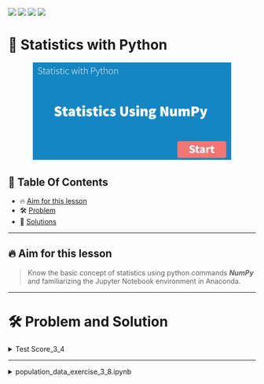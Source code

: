 <a href="https://github.com/Donard20" target="_blank"><img src="https://img.shields.io/badge/View-My%20Profile-informational?style=for-the-badge&logo=github"></a>   <a href="https://github.com/Donard20?tab=repositories" target="_blank"><img src="https://img.shields.io/badge/View-My%20Repositories-yellow?style=for-the-badge&logo=github"></a>   <a href="https://github.com/Donard20/learn-basic-statistics-python-DICT" target="_blank"><img src="https://img.shields.io/badge/View-This%20Repository-green?style=for-the-badge&logo=github"></a>  <img src="https://img.shields.io/badge/View-LinkedIn-green?style=social&logo=linkedin"></a>

# 📜 Statistics with Python
<p align="center">
<img src="https://github.com/Donard20/learn-basic-statistics-python-DICT/blob/main/IMG/descriptive-numpy-readme.png" width=80% height=80%>

## 📖 Table Of Contents
* 🔥 [Aim for this lesson](#aim)
* 🛠️ [Problem ](#problem-statement)
* 🚀 [Solutions](#solutions)

---

## 🔥 Aim for this lesson

> Know the basic concept of statistics using python commands ***NumPy*** and familiarizing the Jupyter Notebook environment in Anaconda.
 

---
# 🛠️ Problem and Solution

 <details>
<summary>
Test Score_3_4 
</summary>
  <p align="center">
  <img src="https://github.com/Donard20/learn-basic-statistics-python-DICT/blob/main/IMG/instruction_2.png" width=40% height=40%>
  
   ## 🚀 Solution

  <details>
  <summary>
  My Solution
  </summary>
  <p align="center">
  <img src="https://github.com/Donard20/learn-basic-statistics-python-DICT/blob/main/IMG/solution_2.png" width=80% height=80%>


  </details>
  

  <details>
  <summary>
  DICT Solution
  </summary>
  <p align="center">
  <img src="https://github.com/Donard20/learn-basic-statistics-python-DICT/blob/main/IMG/solution_2_DICT.png" width=80% height=80%>

  </details>


 </details>
  
---
  
  <details>
<summary>
population_data_exercise_3_8.ipynb 
</summary>
  <p align="center">
  <img src="https://github.com/Donard20/learn-basic-statistics-python-DICT/blob/main/IMG/instruction_3.png" width=40% height=40%>
  
   ## 🚀 Solution

  <details>
  <summary>
  My Solution
  </summary>
  <p align="center">
  <img src="https://github.com/Donard20/learn-basic-statistics-python-DICT/blob/main/IMG/solution_3.png" width=80% height=80%>


  </details>
  

  <details>
  <summary>
  DICT Solution
  </summary>
  <p align="center">
  <img src="https://github.com/Donard20/learn-basic-statistics-python-DICT/blob/main/IMG/solution_3_DICT.png" width=80% height=80%>

  </details>


 </details>
  
  
  
  

